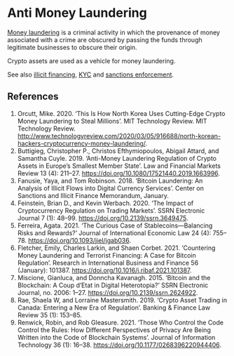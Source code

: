 # Anti Money Laundering 
 [Money laundering](money-laundering.md) is a criminal activity in which the provenance of money associated with a crime are obscured by passing the funds through legitimate businesses to obscure their origin.

Crypto assets are used as a vehicle for money laundering.

See also [illicit financing](illicit-financing.md), [KYC](kyc.md) and [sanctions enforcement](sanctions-enforcement.md).

## References
1. Orcutt, Mike. 2020. ‘This Is How North Korea Uses Cutting-Edge Crypto Money Laundering to Steal Millions’. MIT Technology Review. MIT Technology Review. http://www.technologyreview.com/2020/03/05/916688/north-korean-hackers-cryptocurrency-money-laundering/.
1. Buttigieg, Christopher P., Christos Efthymiopoulos, Abigail Attard, and Samantha Cuyle. 2019. ‘Anti-Money Laundering Regulation of Crypto Assets in Europe’s Smallest Member State’. Law and Financial Markets Review 13 (4): 211–27. https://doi.org/10.1080/17521440.2019.1663996.
1. Fanusie, Yaya, and Tom Robinson. 2018. ‘Bitcoin Laundering: An Analysis of Illicit Flows into Digital Currency Services’. Center on Sanctions and Illicit Finance Memorandum, January.
1. Feinstein, Brian D., and Kevin Werbach. 2020. ‘The Impact of Cryptocurrency Regulation on Trading Markets’. SSRN Electronic Journal 7 (1): 48–99. https://doi.org/10.2139/ssrn.3649475.
1. Ferreira, Agata. 2021. ‘The Curious Case of Stablecoins—Balancing Risks and Rewards?’ Journal of International Economic Law 24 (4): 755–78. https://doi.org/10.1093/jiel/jgab036.
1. Fletcher, Emily, Charles Larkin, and Shaen Corbet. 2021. ‘Countering Money Laundering and Terrorist Financing: A Case for Bitcoin Regulation’. Research in International Business and Finance 56 (January): 101387. https://doi.org/10.1016/j.ribaf.2021.101387.
1. Miscione, Gianluca, and Donncha Kavanagh. 2015. ‘Bitcoin and the Blockchain: A Coup d’Etat in Digital Heterotopia?’ SSRN Electronic Journal, no. 2006: 1–27. https://doi.org/10.2139/ssrn.2624922.
1. Rae, Shaela W, and Lorraine Mastersmith. 2019. ‘Crypto Asset Trading in Canada: Entering a New Era of Regulation’. Banking & Finance Law Review 35 (1): 153–85.
1. Renwick, Robin, and Rob Gleasure. 2021. ‘Those Who Control the Code Control the Rules: How Different Perspectives of Privacy Are Being Written into the Code of Blockchain Systems’. Journal of Information Technology 36 (1): 16–38. https://doi.org/10.1177/0268396220944406.